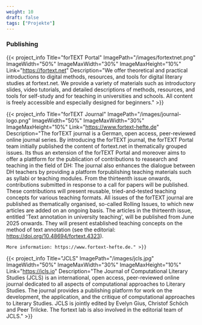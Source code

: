 ```yaml
---
weight: 10
draft: false
tags: ["Projekte"]
---
```


### Publishing

{{< project_info
    Title="forTEXT Portal"
    ImagePath="/images/fortextnet.png"
    ImageWidth="50%"
    ImageMaxWidth="30%"
    ImageMaxHeight="10%"
    Link="https://fortext.net"
    Description="We offer theoretical and practical introductions to digital methods, resources, and tools for digital literary studies at fortext.net. We provide a variety of materials such as introductory slides, video tutorials, and detailed descriptions of methods, resources, and tools for self-study and for teaching in universities and schools. All content is freely accessible and especially designed for beginners." >}}


{{< project_info
    Title="forTEXT Journal"
    ImagePath="/images/journal-logo.png"
    ImageWidth="50%"
    ImageMaxWidth="30%"
    ImageMaxHeight="10%"
    Link="https://www.fortext-hefte.de"
    Description="The forTEXT journal is a German,  open access, peer-reviewed online journal series. By introducing the forTEXT journal, the forTEXT Portal team initially published the content of fortext.net in thematically grouped issues. Its thus an extension of the forTEXT Portal and moreover aims to offer a plattform for the publication of contributions to reasearch and teaching in the field of DH: The journal also enhances the dialogue between DH teachers by providing a platform forpublishing teaching materials such as syllabi or teaching modules.
    From the thirteenth issue onwards, contributions submitted in response to a call for papers will be published. These contributions will present reusable, tried-and-tested teaching concepts for various teaching formats.
    All issues of the forTEXT journal are published as thematically organised, so-called Rolling Issues, to which new articles are added on an ongoing basis.
    The articles in the thirteenth issue, entitled 'Text annotation in university teaching', will be published from June 2025 onwards. They will present established teaching concepts on the method of text annotation (see the editorial: https://doi.org/10.48694/fortext.4323).

    More information: https://www.fortext-hefte.de." >}}



{{< project_info
    Title="JCLS"
    ImagePath="/images/jcls.jpg"
    ImageWidth="50%"
    ImageMaxWidth="30%"
    ImageMaxHeight="10%"
    Link="https://jcls.io"
    Description="The Journal of Computational Literary Studies (JCLS) is an international, open access, peer-reviewed online journal dedicated to all aspects of computational approaches to Literary Studies. The journal provides a publishing platform for work on the development, the application, and the critique of computational approaches to Literary Studies. JCLS is jointly edited by Evelyn Gius, Christof Schöch and Peer Trilcke. The fortext lab is also involved in the editorial team of JCLS." >}}


</br>
</br>
</br>
</br>
